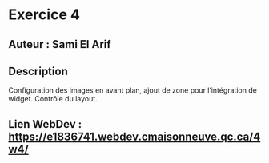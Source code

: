 # Exercice 4 #
## Auteur : Sami El Arif ##
## Description ##

Configuration des images en avant plan, ajout de zone pour l’intégration de widget. Contrôle du layout.


## Lien WebDev : https://e1836741.webdev.cmaisonneuve.qc.ca/4w4/ ##